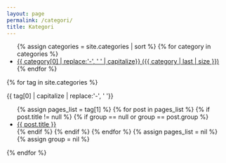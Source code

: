 ```yaml
---
layout: page
permalink: /categori/
title: Kategori
---
```


<div class="row">
<div class="col-md-4 pull-right">
<ul>
    {% assign categories = site.categories | sort %}
    {% for category in categories %}
     <li>
        <a href="/categori/#{{ category | first | slugify }}">
                {{ category[0] | replace:'-', ' ' | capitalize}} ({{ category | last | size }})
        </a>
     </li>
    {% endfor %}
</ul>
  
</div>

  <div class="col-md-8">
    
{% for tag in site.categories %}
<div id="{{ tag[0] }}" class="box box-success box-solid"> 
<div class="box-header">
  <div class="box-title">
    {{ tag[0] | capitalize | replace:'-', ' '}}
  </div>
</div>
<div class="box-body">
  <ul>
    {% assign pages_list = tag[1] %}
    {% for post in pages_list %}
      {% if post.title != null %}
      {% if group == null or group == post.group %}
      <li><a href="{{ site.url }}{{ post.url }}">{{ post.title }}<span class="entry-date"></span></a></li>
      {% endif %}
      {% endif %}
    {% endfor %}
    {% assign pages_list = nil %}
    {% assign group = nil %}
  </ul>
  </div>
</div>
{% endfor %}
  </div>
</div>